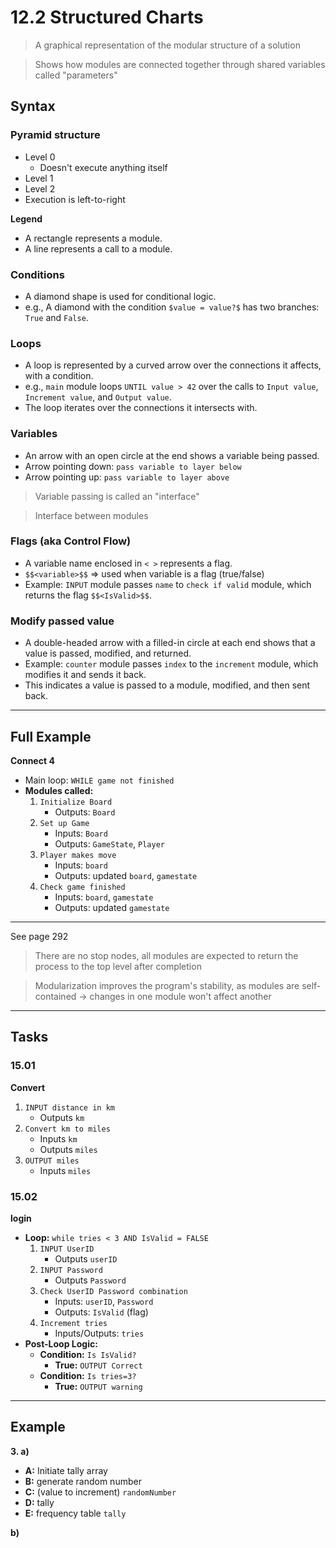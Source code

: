 # 12.2 Structured Charts
> A graphical representation of the modular structure of a solution

> Shows how modules are connected together through shared variables called "parameters"

## Syntax

### Pyramid structure
- Level 0
  - Doesn't execute anything itself
- Level 1
- Level 2
- Execution is left-to-right

**Legend**
- A rectangle represents a module.
- A line represents a call to a module.

### Conditions
- A diamond shape is used for conditional logic.
- e.g., A diamond with the condition `$value = value?$` has two branches: `True` and `False`.

### Loops
- A loop is represented by a curved arrow over the connections it affects, with a condition.
- e.g., `main` module loops `UNTIL value > 42` over the calls to `Input value`, `Increment value`, and `Output value`.
- The loop iterates over the connections it intersects with.

### Variables
- An arrow with an open circle at the end shows a variable being passed.
- Arrow pointing down: `pass variable to layer below`
- Arrow pointing up: `pass variable to layer above`
> Variable passing is called an "interface"

> Interface between modules

### Flags (aka Control Flow)
- A variable name enclosed in `< >` represents a flag.
- `$$<variable>$$` => used when variable is a flag (true/false)
- Example: `INPUT` module passes `name` to `check if valid` module, which returns the flag `$$<IsValid>$$`.

### Modify passed value
- A double-headed arrow with a filled-in circle at each end shows that a value is passed, modified, and returned.
- Example: `counter` module passes `index` to the `increment` module, which modifies it and sends it back.
- This indicates a value is passed to a module, modified, and then sent back.

---

## Full Example
**Connect 4**
- Main loop: `WHILE game not finished`
- **Modules called:**
  1.  `Initialize Board`
      - Outputs: `Board`
  2.  `Set up Game`
      - Inputs: `Board`
      - Outputs: `GameState`, `Player`
  3.  `Player makes move`
      - Inputs: `board`
      - Outputs: updated `board`, `gamestate`
  4.  `Check game finished`
      - Inputs: `board`, `gamestate`
      - Outputs: updated `gamestate`

---

See page 292

> There are no stop nodes, all modules are expected to return the process to the top level after completion

> Modularization improves the program's stability, as modules are self-contained
> → changes in one module won't affect another

---

## Tasks

### 15.01
**Convert**
1.  `INPUT distance in km`
    - Outputs `km`
2.  `Convert km to miles`
    - Inputs `km`
    - Outputs `miles`
3.  `OUTPUT miles`
    - Inputs `miles`

### 15.02
**login**
- **Loop:** `while tries < 3 AND IsValid = FALSE`
    1.  `INPUT UserID`
        - Outputs `userID`
    2.  `INPUT Password`
        - Outputs `Password`
    3.  `Check UserID Password combination`
        - Inputs: `userID`, `Password`
        - Outputs: `IsValid` (flag)
    4.  `Increment tries`
        - Inputs/Outputs: `tries`
- **Post-Loop Logic:**
  - **Condition:** `Is IsValid?`
    - **True:** `OUTPUT Correct`
  - **Condition:** `Is tries=3?`
    - **True:** `OUTPUT warning`

---

## Example
**3. a)**
- **A:** Initiate tally array
- **B:** generate random number
- **C:** (value to increment) `randomNumber`
- **D:** tally
- **E:** frequency table `tally`

**b)**